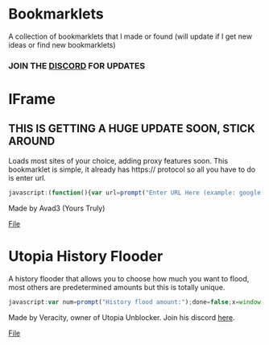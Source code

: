 # Bookmarklets
A collection of bookmarklets that I made or found (will update if I get new ideas or find new bookmarklets)
### JOIN THE [DISCORD](https://discord.gg/q2xket8tte) FOR UPDATES

# IFrame
## THIS IS GETTING A HUGE UPDATE SOON, STICK AROUND
Loads most sites of your choice, adding proxy features soon.
This bookmarklet is simple, it already has https:// protocol so all you have to do is enter url.
```js
javascript:(function(){var url=prompt("Enter URL Here (example: google.com)");if(url==null){alert('No URL Entered!')}else{document.body.innerHTML='<iframe src="https://' + url + '" style="position:fixed;top:0;bottom:0;left:0;right:0;width:100%;height:100%;border:none;margin:0;padding:0;z-index:999999;">Your browser does not support iframes</iframe>';alert('URL Loaded!');}}())
```
Made by Avad3 (Yours Truly)

[File](/iframe.js)
# Utopia History Flooder
A history flooder that allows you to choose how much you want to flood, most others are predetermined amounts but this is totally unique.
```js
javascript:var num=prompt("History flood amount:");done=false;x=window.location.href;for (var i=1; i<=num; i++){history.pushState(0, 0, i==num?x:i.toString());if(i==num){done=true}}if(done===true){alert("History flood successful! "+window.location.href+" now appears in your history "+num+(num==1?" time.":" times. (Made by Utopia Unblocker)"))}
```
Made by Veracity, owner of Utopia Unblocker. Join his discord [here](https://discord.gg/qy4nXgUcn9).

[File](/utopiaflooder.js)
